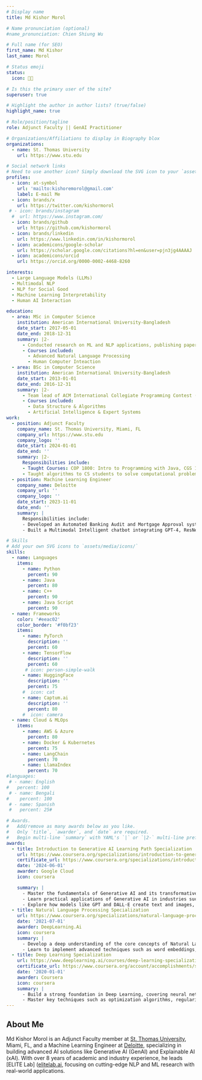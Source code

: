 ```yaml
---
# Display name
title: Md Kishor Morol

# Name pronunciation (optional)
#name_pronunciation: Chien Shiung Wu

# Full name (for SEO)
first_name: Md Kishor
last_name: Morol

# Status emoji
status:
  icon: 🧑‍💻

# Is this the primary user of the site?
superuser: true

# Highlight the author in author lists? (true/false)
highlight_name: true

# Role/position/tagline
role: Adjunct Faculty || GenAI Practitioner

# Organizations/Affiliations to display in Biography blox
organizations:
  - name: St. Thomas University
    url: https://www.stu.edu

# Social network links
# Need to use another icon? Simply download the SVG icon to your `assets/media/icons/` folder.
profiles:
  - icon: at-symbol
    url: 'mailto:kishoremorol@gmail.com'
    label: E-mail Me
  - icon: brands/x
    url: https://twitter.com/kishormorol
 # - icon: brands/instagram
  #  url: https://www.instagram.com/
  - icon: brands/github
    url: https://github.com/kishormorol
  - icon: brands/linkedin
    url: https://www.linkedin.com/in/kishormorol
  - icon: academicons/google-scholar
    url: https://scholar.google.com/citations?hl=en&user=pjn3jg4AAAAJ
  - icon: academicons/orcid
    url: https://orcid.org/0000-0002-4468-8260

interests:
  - Large Language Models (LLMs)
  - Multimodal NLP 
  - NLP for Social Good
  - Machine Learning Interpretability
  - Human AI Interaction

education:
  - area: MSc in Computer Science
    institution: American International University-Bangladesh
    date_start: 2017-05-01
    date_end: 2018-12-31
    summary: |2-
      - Conducted research on ML and NLP applications, publishing papers in IEEE and Springer conferences/journals.
      - Courses included:
        - Advanced Natural Language Processing 
        - Human Computer Inteaction 
  - area: BSc in Computer Science
    institution: American International University-Bangladesh
    date_start: 2013-01-01
    date_end: 2016-12-31
    summary: |2-
      - Team lead of ACM International Collegiate Programming Contest (ICPC), AIUB
      - Courses included:
        - Data Structure & Algorithms
        - Artificial Intelligence & Expert Systems
work:
  - position: Adjunct Faculty
    company_name: St. Thomas University, Miami, FL
    company_url: https://www.stu.edu
    company_logo: ''
    date_start: 2024-01-01
    date_end: ''
    summary: |2-
      Responsibilities include:
      - Taught Courses: COP 1800: Intro to Programming with Java, CGS 1060: Microcomputer Applications
      - Taught algorithms to CS students to solve computational problems so that they can participate in ACM ICPC.
  - position: Machine Learning Engineer
    company_name: Deloitte
    company_url: ''
    company_logo: ''
    date_start: 2023-11-01
    date_end: ''
    summary: |
      Responsibilities include:
      - Developed an Automated Banking Audit and Mortgage Approval system with LLMs, reducing validation times by 50% and improving accuracy by 20%.
      - Built a Multimodal Intelligent chatbot integrating GPT-4, ResNet, and BERT with RLHF for improved customer support.

# Skills
# Add your own SVG icons to `assets/media/icons/`
skills:
  - name: Languages
    items:
      - name: Python
        percent: 90
      - name: Java
        percent: 80
      - name: C++
        percent: 90
      - name: Java Script
        percent: 90
  - name: Frameworks
    color: '#eeac02'
    color_border: '#f0bf23'
    items:
      - name: PyTorch
        description: ''
        percent: 60
      - name: TensorFlow
        description: ''
        percent: 60
       # icon: person-simple-walk
      - name: HuggingFace 
        description: ''
        percent: 75
      #  icon: cat
      - name: Captum.ai
        description: ''
        percent: 80
      #  icon: camera
  - name: Cloud & MLOps
    items:
      - name: AWS & Azure
        percent: 80
      - name: Docker & Kubernetes
        percent: 75
      - name: LangChain
        percent: 70
      - name: LlamaIndex
        percent: 70
#languages:
 # - name: English
#   percent: 100
 # - name: Bengali 
#    percent: 100
 # - name: Spanish
 #   percent: 25#

# Awards.
#   Add/remove as many awards below as you like.
#   Only `title`, `awarder`, and `date` are required.
#   Begin multi-line `summary` with YAML's `|` or `|2-` multi-line prefix and indent 2 spaces below.
awards:
  - title: Introduction to Generative AI Learning Path Specialization
    url: https://www.coursera.org/specializations/introduction-to-generative-ai
    certificate_url: https://www.coursera.org/specializations/introduction-to-generative-ai
    date: '2024-06-01'
    awarder: Google Cloud
    icon: coursera

    summary: |
      - Master the fundamentals of Generative AI and its transformative impact on modern technology 
      - Learn practical applications of Generative AI in industries such as content creation, healthcare, and customer service.
      - Explore how models like GPT and DALL·E create text and images, diving into the mechanics behind these innovations.
  - title: Natural Language Processing Specialization 
    url: https://www.coursera.org/specializations/natural-language-processing
    date: '2021-07-01'
    awarder: DeepLearning.Ai
    icon: coursera
    summary: |
      - Develop a deep understanding of the core concepts of Natural Language Processing (NLP), including text classification, sentiment analysis, and language modeling.
      - Learn to implement advanced techniques such as word embeddings, transformers, and sequence-to-sequence models for tasks like translation and summarization.
  - title: Deep Learning Specialization
    url: https://www.deeplearning.ai/courses/deep-learning-specialization/
    certificate_url: https://www.coursera.org/account/accomplishments/specialization/certificate/9B2FG5W2J66U
    date: '2020-01-01'
    awarder: Coursera
    icon: coursera
    summary: |
      - Build a strong foundation in Deep Learning, covering neural networks, convolutional networks, recurrent networks, and their applications.
      - Master key techniques such as optimization algorithms, regularization methods, and hyperparameter tuning to improve model performance.
---
```


## About Me

Md Kishor Morol is an Adjunct Faculty member at [St. Thomas University](https://stu.edu/), Miami, FL, and a Machine Learning Engineer at [Deloitte](https://www2.deloitte.com/us/en.html), specializing in building advanced AI solutions like Generative AI (GenAI) and Explainable AI (xAI). With over 8 years of academic and industry experience, he leads [ELITE Lab] ([elitelab.ai](https://elitelab.ai/), focusing on cutting-edge NLP and ML research with real-world applications.
